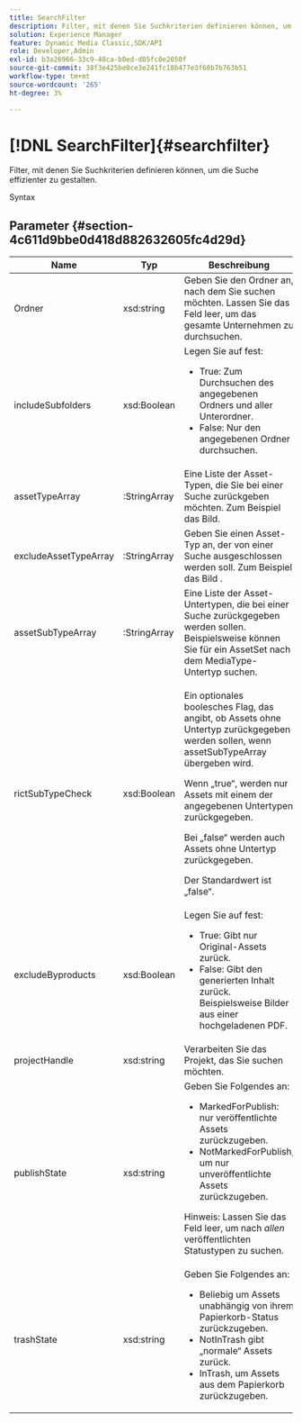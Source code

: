 ```yaml
---
title: SearchFilter
description: Filter, mit denen Sie Suchkriterien definieren können, um die Suche effizienter zu gestalten.
solution: Experience Manager
feature: Dynamic Media Classic,SDK/API
role: Developer,Admin
exl-id: b3a26966-33c9-48ca-b0ed-d05fc0e2050f
source-git-commit: 38f3e425be0ce3e241fc18b477e3f68b7b763b51
workflow-type: tm+mt
source-wordcount: '265'
ht-degree: 3%

---
```


# [!DNL SearchFilter]{#searchfilter}

Filter, mit denen Sie Suchkriterien definieren können, um die Suche effizienter zu gestalten.

Syntax

## Parameter {#section-4c611d9bbe0d418d882632605fc4d29d}

<table id="table_57CEE262A33A4E898C6AFB30C93FD874"> 
 <thead> 
  <tr> 
   <th colname="col1" class="entry"> Name </th> 
   <th colname="col2" class="entry"> Typ </th> 
   <th colname="col3" class="entry"> Beschreibung </th> 
  </tr> 
 </thead>
 <tbody> 
  <tr> 
   <td colname="col1"> <span class="codeph"> <span class="varname"> Ordner</span> </span> </td> 
   <td colname="col2"> <span class="codeph"> xsd:string</span> </td> 
   <td colname="col3"> Geben Sie den Ordner an, nach dem Sie suchen möchten. Lassen Sie das Feld leer, um das gesamte Unternehmen zu durchsuchen. </td> 
  </tr> 
  <tr> 
   <td colname="col1"> <span class="codeph"> <span class="varname"> includeSubfolders</span> </span> </td> 
   <td colname="col2"> <span class="codeph"> xsd:Boolean</span> </td> 
   <td colname="col3">Legen Sie auf fest: 
    <ul id="ul_BD8686943BD14D05A21C00192D4D70D3"> 
     <li id="li_B6A6DE5AAEFF4A80A8413B4785A88222"><span class="codeph"> True</span>: Zum Durchsuchen des angegebenen Ordners und aller Unterordner. </li> 
     <li id="li_10A581F98B4847ED8EBE4AECC3AD70A8"><span class="codeph"> False</span>: Nur den angegebenen Ordner durchsuchen. </li> 
    </ul> </td> 
  </tr> 
  <tr> 
   <td colname="col1"> <span class="codeph"> <span class="varname"> assetTypeArray</span> </span> </td> 
   <td colname="col2"> <span class="codeph">:StringArray</span> </td> 
   <td colname="col3">Eine Liste der Asset-Typen, die Sie bei einer Suche zurückgeben möchten. Zum Beispiel das <span class="codeph"> Bild</span>. </td> 
  </tr> 
  <tr> 
   <td colname="col1"> <span class="codeph"> <span class="varname"> excludeAssetTypeArray</span> </span> </td> 
   <td colname="col2"> <span class="codeph">:StringArray</span> </td> 
   <td colname="col3"> Geben Sie einen Asset-Typ an, der von einer Suche ausgeschlossen werden soll. Zum Beispiel das Bild . </td> 
  </tr> 
  <tr> 
   <td colname="col1"> <span class="codeph"> <span class="varname"> assetSubTypeArray</span> </span> </td> 
   <td colname="col2"> <span class="codeph">:StringArray</span> </td> 
   <td colname="col3">Eine Liste der Asset-Untertypen, die bei einer Suche zurückgegeben werden sollen. Beispielsweise können Sie für ein <span class="codeph"> AssetSet</span> nach dem <span class="codeph"> MediaType</span>-Untertyp suchen. </td> 
  </tr> 
  <tr> 
   <td colname="col1"><span class="codeph"><span class="varname"> rictSubTypeCheck</span></span> </td> 
   <td colname="col2"><span class="codeph"> xsd:Boolean</span> </td> 
   <td colname="col3"> <p>Ein optionales boolesches Flag, das angibt, ob Assets ohne Untertyp zurückgegeben werden sollen, wenn <span class="codeph"> assetSubTypeArray</span> übergeben wird. </p> <p>Wenn „true“, werden nur Assets mit einem der angegebenen Untertypen zurückgegeben. </p> <p>Bei „false“ werden auch Assets ohne Untertyp zurückgegeben. </p> <p>Der Standardwert ist „false“. </p> </td> 
  </tr> 
  <tr> 
   <td colname="col1"> <span class="codeph"> <span class="varname"> excludeByproducts</span> </span> </td> 
   <td colname="col2"> <span class="codeph"> xsd:Boolean</span> </td> 
   <td colname="col3">Legen Sie auf fest: 
    <ul id="ul_8C164A5D9F0F43968C86A67FA6884F35"> 
     <li id="li_D8009688FF2C439D98D6C1052C1A6CBE"><span class="codeph"> True</span>: Gibt nur Original-Assets zurück. </li> 
     <li id="li_4970226BF0FF42388CAE4415FB63AF16"><span class="codeph"> False</span>: Gibt den generierten Inhalt zurück. Beispielsweise Bilder aus einer hochgeladenen PDF. </li> 
    </ul> </td> 
  </tr> 
  <tr> 
   <td colname="col1"> <span class="codeph"> <span class="varname"> projectHandle</span> </span> </td> 
   <td colname="col2"> <span class="codeph"> xsd:string</span> </td> 
   <td colname="col3"> Verarbeiten Sie das Projekt, das Sie suchen möchten. </td> 
  </tr> 
  <tr> 
   <td colname="col1"> <span class="codeph"> <span class="varname"> publishState</span> </span> </td> 
   <td colname="col2"> <span class="codeph"> xsd:string</span> </td> 
   <td colname="col3">Geben Sie Folgendes an: 
    <ul id="ul_96FFEE28F7624C1FB0356776B4C7CD53"> 
     <li id="li_DCB07288E5F44E05A4D83D3F34B0E08E"><span class="codeph"> MarkedForPublish: </span> nur veröffentlichte Assets zurückzugeben. </li> 
     <li id="li_9A9A852248DB490DB958AE986DF02672"><span class="codeph"> NotMarkedForPublish</span>, um nur unveröffentlichte Assets zurückzugeben. </li> 
    </ul> <p>Hinweis: Lassen Sie das Feld leer, um nach <i>allen</i> veröffentlichten Statustypen zu suchen. </p> </td> 
  </tr> 
  <tr> 
   <td colname="col1"> <span class="codeph"> <span class="varname"> trashState</span> </span> </td> 
   <td colname="col2"> <span class="codeph"> xsd:string</span> </td> 
   <td colname="col3">Geben Sie Folgendes an: 
    <ul id="ul_D31B903FA8DA4CFFABAFABA3D8DA91EC"> 
     <li id="li_E4386C8260E64F0BAFE5BA57FF788E48"><span class="codeph"> Beliebig</span> um Assets unabhängig von ihrem Papierkorb-Status zurückzugeben. </li> 
     <li id="li_0B8933FE18C643828075EC8CE8C0223C"><span class="codeph"> NotInTrash</span> gibt „normale“ Assets zurück. </li> 
     <li id="li_A1F46A0762FA4D4BA9F7247338238DC6"><span class="codeph"> InTrash</span>, um Assets aus dem Papierkorb zurückzugeben. </li> 
    </ul> </td> 
  </tr> 
 </tbody> 
</table>
